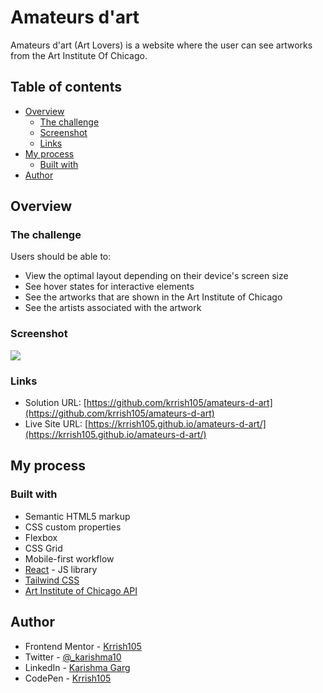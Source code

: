 # Amateurs d'art

Amateurs d'art (Art Lovers) is a website where the user can see artworks from the Art Institute Of Chicago.

## Table of contents

- [Overview](#overview)
  - [The challenge](#the-challenge)
  - [Screenshot](#screenshot)
  - [Links](#links)
- [My process](#my-process)
  - [Built with](#built-with)
- [Author](#author)

## Overview

### The challenge

Users should be able to:

- View the optimal layout depending on their device's screen size
- See hover states for interactive elements
- See the artworks that are shown in the Art Institute of Chicago
- See the artists associated with the artwork

### Screenshot

![](./screenshot.png)

### Links

- Solution URL: [https://github.com/krrish105/amateurs-d-art](https://github.com/krrish105/amateurs-d-art)
- Live Site URL: [https://krrish105.github.io/amateurs-d-art/](https://krrish105.github.io/amateurs-d-art/)

## My process

### Built with

- Semantic HTML5 markup
- CSS custom properties
- Flexbox
- CSS Grid
- Mobile-first workflow
- [React](https://reactjs.org/) - JS library
- [Tailwind CSS](https://tailwindcss.com/)
- [Art Institute of Chicago API](https://api.artic.edu/docs/#quick-start)

## Author

- Frontend Mentor - [Krrish105](https://www.frontendmentor.io/profile/Krrish105)
- Twitter - [@\_karishma10](https://twitter.com/_karishma10)
- LinkedIn - [Karishma Garg](https://www.linkedin.com/in/karishma-garg-)
- CodePen - [Krrish105](https://codepen.io/krrish105)
